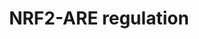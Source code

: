 ---
annotations:
- id: PW:0000369
  parent: regulatory pathway
  type: Pathway Ontology
  value: nuclear factor, erythroid 2 like 2 signaling pathway
- id: PW:0000378
  parent: regulatory pathway
  type: Pathway Ontology
  value: oxidative stress response pathway
- id: PW:0000369
  parent: regulatory pathway
  type: Pathway Ontology
  value: nuclear factor, erythroid 2 like 2 signaling pathway
authors:
- Khanspers
- Eweitz
citedin:
- link: PMC9116376
  title: 'cSurvival: a web resource for biomarker interactions in cancer outcomes
    and in cell lines (2022)'
communities:
- CPTAC
description: Under basal conditions, Nrf2 is sequestered to the cytoplasm through
  binding with Keap1/Cul3/RBX1 and continually degraded via the proteasome. On early
  response to external stressors, Keap1 is oxidized or Nrf2 is phosphorylated by PKC.
  Nrf2 then translocates into the nucleus and binds to ARE (antioxidant-responsive)
  genes in order to increase or decrease transcription. A delayed response to external
  stressors causes phosphorylation of GSK-3β (by unknown tyrosine kinases), GSK-3β
  then activates Src kinases, which then translocate to the nucleus. Src kinases phosphorylate
  Nrf2 (Tyr568) which allows for nuclear export, ubiquitination and degradation of
  Nrf2. If insulin receptor signaling is initiated, GSK-3β activity is inhibited.
  Keap1 is also able to regulate Nrf2 activity through sequestration with PGAM5 to
  the mitochondria. In addition, PI3K also phosphorylates the CEBPB, inducing its
  translocation to the nucleus where it binds to the CEBPB response element within
  the xenobiotic response element, in conjunction with NRF2 binding to ARE.  Description
  was adapted from Fig 1 in Vomhof-Dekrey et al, and Fig 4 in Surh et al. Protein
  phosphorylation sites were added based on information from PhosphoSitePlus (R),
  www.phosphosite.org.
last-edited: 2024-07-28
ndex: e23c50de-8b6a-11eb-9e72-0ac135e8bacf
organisms:
- Homo sapiens
redirect_from:
- /index.php/Pathway:WP4357
- /instance/WP4357
- /instance/WP4357_r134796
revision: r134796
schema-jsonld:
- '@context': https://schema.org/
  '@id': https://wikipathways.github.io/pathways/WP4357.html
  '@type': Dataset
  creator:
    '@type': Organization
    name: WikiPathways
  description: Under basal conditions, Nrf2 is sequestered to the cytoplasm through
    binding with Keap1/Cul3/RBX1 and continually degraded via the proteasome. On early
    response to external stressors, Keap1 is oxidized or Nrf2 is phosphorylated by
    PKC. Nrf2 then translocates into the nucleus and binds to ARE (antioxidant-responsive)
    genes in order to increase or decrease transcription. A delayed response to external
    stressors causes phosphorylation of GSK-3β (by unknown tyrosine kinases), GSK-3β
    then activates Src kinases, which then translocate to the nucleus. Src kinases
    phosphorylate Nrf2 (Tyr568) which allows for nuclear export, ubiquitination and
    degradation of Nrf2. If insulin receptor signaling is initiated, GSK-3β activity
    is inhibited. Keap1 is also able to regulate Nrf2 activity through sequestration
    with PGAM5 to the mitochondria. In addition, PI3K also phosphorylates the CEBPB,
    inducing its translocation to the nucleus where it binds to the CEBPB response
    element within the xenobiotic response element, in conjunction with NRF2 binding
    to ARE.  Description was adapted from Fig 1 in Vomhof-Dekrey et al, and Fig 4
    in Surh et al. Protein phosphorylation sites were added based on information from
    PhosphoSitePlus (R), www.phosphosite.org.
  keywords:
  - CEBPB
  - CUL3
  - ERK
  - FYN
  - GCLC
  - GCLM
  - GSK3B
  - GSTA2
  - HO-1
  - INSR
  - JNK
  - KEAP1
  - MAF
  - NQO1
  - NRF2
  - P38
  - PGAM5
  - PI3K
  - PKC
  - RBX1
  - SLC7A11
  - SRC
  - YES1
  license: CC0
  name: NRF2-ARE regulation
seo: CreativeWork
title: NRF2-ARE regulation
wpid: WP4357
---